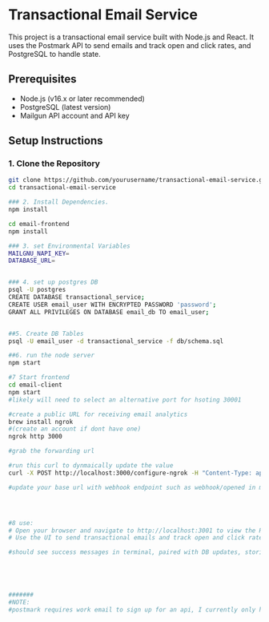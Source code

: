 # Transactional Email Service

This project is a transactional email service built with Node.js and React. It uses the Postmark API to send emails and track open and click rates, and PostgreSQL to handle state.

## Prerequisites

- Node.js (v16.x or later recommended)
- PostgreSQL (latest version)
- Mailgun API account and API key

## Setup Instructions

### 1. Clone the Repository

```sh
git clone https://github.com/yourusername/transactional-email-service.git
cd transactional-email-service

### 2. Install Dependencies.
npm install

cd email-frontend
npm install

### 3. set Environmental Variables
MAILGNU_NAPI_KEY=
DATABASE_URL=


### 4. set up postgres DB
psql -U postgres
CREATE DATABASE transactional_service;
CREATE USER email_user WITH ENCRYPTED PASSWORD 'password';
GRANT ALL PRIVILEGES ON DATABASE email_db TO email_user;


##5. Create DB Tables
psql -U email_user -d transactional_service -f db/schema.sql

##6. run the node server
npm start

#7 Start frontend
cd email-client
npm start
#likely will need to select an alternative port for hsoting 30001

#create a public URL for receiving email analytics
brew install ngrok
#(create an account if dont have one)
ngrok http 3000

#grab the forwarding url

#run this curl to dynmaically update the value
curl -X POST http://localhost:3000/configure-ngrok -H "Content-Type: application/json" -d '{"ngrokUrl": "https://<endpoint>.ngrok-free.app"}'

#update your base url with webhook endpoint such as webhook/opened in mailgun webhook set up with the above URL




#8 use:
# Open your browser and navigate to http://localhost:3001 to view the React UI.
# Use the UI to send transactional emails and track open and click rates.

#should see success messages in terminal, paired with DB updates, storing sent emails, open rate, click rate





#######
#NOTE:
#postmark requires work email to sign up for an api, I currently only have my gmail, so needed to pivot to an alternative api
